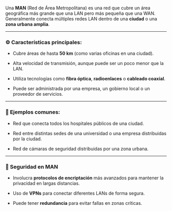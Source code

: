 Una **MAN** (Red de Área Metropolitana) es una red que cubre un área geográfica más grande que una LAN pero más pequeña que una WAN. Generalmente conecta múltiples redes LAN dentro de una **ciudad** o una **zona urbana amplia**.

---

### ⚙️ Características principales:

- Cubre áreas de hasta **50 km** (como varias oficinas en una ciudad).
    
- Alta velocidad de transmisión, aunque puede ser un poco menor que la LAN.
    
- Utiliza tecnologías como **fibra óptica**, **radioenlaces** o **cableado coaxial**.
    
- Puede ser administrada por una empresa, un gobierno local o un proveedor de servicios.
    

---

### 🔌 Ejemplos comunes:

- Red que conecta todos los hospitales públicos de una ciudad.
    
- Red entre distintas sedes de una universidad o una empresa distribuidas por la ciudad.
    
- Red de cámaras de seguridad distribuidas por una zona urbana.
    

---

### 🔐 Seguridad en MAN

- Involucra **protocolos de encriptación** más avanzados para mantener la privacidad en largas distancias.
    
- Uso de **VPNs** para conectar diferentes LANs de forma segura.
    
- Puede tener **redundancia** para evitar fallas en zonas críticas.